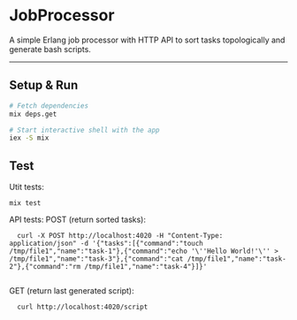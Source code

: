 # JobProcessor

A simple Erlang job processor with HTTP API to sort tasks topologically and generate bash scripts.

---

## Setup & Run

```bash
# Fetch dependencies
mix deps.get

# Start interactive shell with the app
iex -S mix
```


## Test
Utit tests:
```
mix test
```
API tests:
POST (return sorted tasks):
```
  curl -X POST http://localhost:4020 -H "Content-Type: application/json" -d '{"tasks":[{"command":"touch /tmp/file1","name":"task-1"},{"command":"echo '\''Hello World!'\'' > /tmp/file1","name":"task-3"},{"command":"cat /tmp/file1","name":"task-2"},{"command":"rm /tmp/file1","name":"task-4"}]}'


```

GET (return last generated script): 
```
  curl http://localhost:4020/script
```
